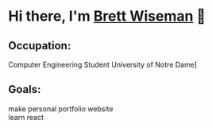 # Hi there, I'm [Brett Wiseman][linkedin] 👋

## Occupation: 
Computer Engineering Student University of Notre Dame]

## Goals:
make personal portfolio website <br>
learn react

<!---
bwiseman77/bwiseman77 is a ✨ special ✨ repository because its `README.md` (this file) appears on your GitHub profile.
You can click the Preview link to take a look at your changes.
--->

[linkedin]: https://www.linkedin.com/in/brett-wiseman77/
